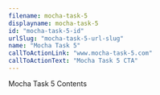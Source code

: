 ```yaml
---
filename: mocha-task-5
displayname: mocha-task-5
id: "mocha-task-5-id"
urlSlug: "mocha-task-5-url-slug"
name: "Mocha Task 5"
callToActionLink: "www.mocha-task-5.com"
callToActionText: "Mocha Task 5 CTA"
---
```


Mocha Task 5 Contents
